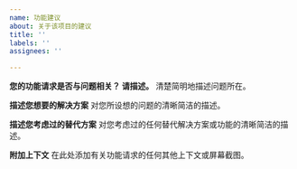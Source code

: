 ```yaml
---
name: 功能建议
about: 关于该项目的建议
title: ''
labels: ''
assignees: ''

---
```


**您的功能请求是否与问题相关？ 请描述。**
清楚简明地描述问题所在。 

**描述您想要的解决方案**
对您所设想的问题的清晰简洁的描述。

**描述您考虑过的替代方案**
对您考虑过的任何替代解决方案或功能的清晰简洁的描述。

**附加上下文**
在此处添加有关功能请求的任何其他上下文或屏幕截图。
